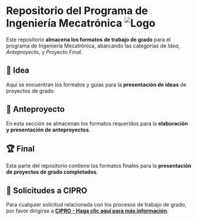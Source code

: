 # Repositorio del Programa de Ingeniería Mecatrónica ![Logo](./path/Logos/logo.jpg)

Este repositorio **almacena los formatos de trabajo de grado** para el programa de Ingeniería Mecatrónica, abarcando las categorías de *Idea*, *Anteproyecto*, y *Proyecto Final*.

## 📝 Idea

Aquí se encuentran los formatos y guías para la **presentación de ideas** de proyectos de grado.

## 📄 Anteproyecto

En esta sección se almacenan los formatos requeridos para la **elaboración y presentación de anteproyectos**.

## 🏆 Final

Esta parte del repositorio contiene los formatos finales para la **presentación de proyectos de grado completados**.

## 📢 Solicitudes a CIPRO

Para cualquier solicitud relacionada con los procesos de trabajo de grado, por favor dirigirse a [**CIPRO - Haga clic aquí para más información**](https://forms.gle/gT6W2tXAkv47Y1SP6).

